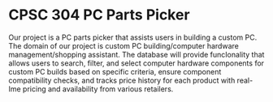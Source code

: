 # CPSC 304 PC Parts Picker

Our project is a PC parts picker that assists users in building a custom PC. The domain of our project is custom PC building/computer hardware management/shopping assistant. The database will provide funcIonality that allows users to search, filter, and select computer hardware components for custom PC builds based on specific criteria, ensure component compatibility checks, and tracks price history for each product with real-Ime pricing and availability from various retailers.
